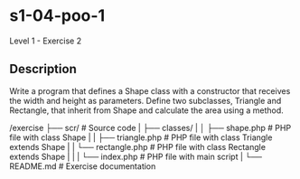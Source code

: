   # s1-04-poo-1
  Level 1 - Exercise 2

  ## Description
  Write a program that defines a Shape class with a constructor that receives the width and height as parameters. Define two subclasses, Triangle and Rectangle, that inherit from Shape and calculate the area using a method.

/exercise
    ├── scr/                           # Source code
    |     ├── classes/ 
    |     │       ├── shape.php        # PHP file with class Shape
    |     |       ├── triangle.php     # PHP file with class Triangle extends Shape
    |     |       └── rectangle.php    # PHP file with class Rectangle extends Shape
    |     |
    |     └── index.php                # PHP file with main script
    |
    └── README.md                      # Exercise documentation     


